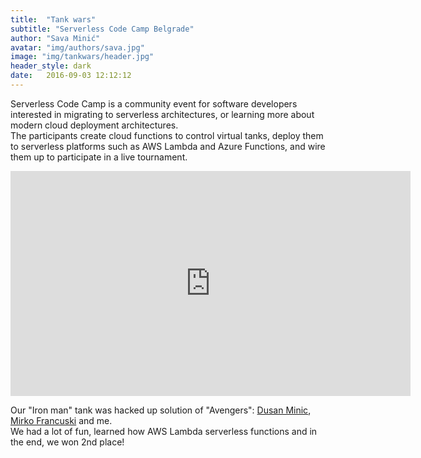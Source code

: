 ```yaml
---
title:  "Tank wars"
subtitle: "Serverless Code Camp Belgrade"
author: "Sava Minić"
avatar: "img/authors/sava.jpg"
image: "img/tankwars/header.jpg"
header_style: dark
date:   2016-09-03 12:12:12
---
```


Serverless Code Camp is a community event for software developers interested in migrating to serverless architectures, or learning more about modern cloud deployment architectures.<br />
The participants create cloud functions to control virtual tanks, deploy them to serverless platforms such as AWS Lambda and Azure Functions, and wire them up to participate in a live tournament.

<iframe src="https://player.vimeo.com/video/181349642?byline=0&portrait=0" width="640" height="360" frameborder="0" webkitallowfullscreen mozallowfullscreen allowfullscreen></iframe>

Our "Iron man" tank was hacked up solution of "Avengers": [Dusan Minic](https://www.facebook.com/dushanminic), [Mirko Francuski](https://www.facebook.com/mirko.francuski) and me.<br />
We had a lot of fun, learned how AWS Lambda serverless functions and in the end, we won 2nd place!
